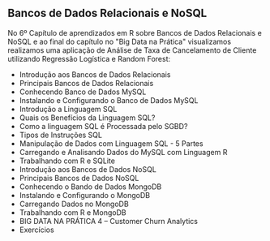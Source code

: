 ## Bancos de Dados Relacionais e NoSQL

No 6º Capítulo de aprendizados em R sobre Bancos de Dados Relacionais e NoSQL e ao final do capítulo no "Big Data na Prática" visualizamos realizamos uma aplicação de Análise de Taxa de Cancelamento de Cliente utilizando Regressão Logística e Random Forest:

<ul>
  <li>Introdução aos Bancos de Dados Relacionais</li>
  <li>Principais Bancos de Dados Relacionais</li>
  <li>Conhecendo Banco de Dados MySQL</li>
  <li>Instalando e Configurando o Banco de Dados MySQL</li>
  <li>Introdução a Linguagem SQL</li>
  <li>Quais os Benefícios da Linguagem SQL?</li>
  <li>Como a linguagem SQL é Processada pelo SGBD?</li>
  <li>Tipos de Instruções SQL</li>
  <li>Manipulação de Dados com Linguagem SQL - 5 Partes </li>
  <li>Carregando e Analisando Dados do MySQL com Linguagem R</li>
  <li>Trabalhando com R e SQLite</li>
  <li>Introdução aos Bancos de Dados NoSQL</li>
  <li>Principais Bancos de Dados NoSQL</li>
  <li>Conhecendo o Bando de Dados MongoDB</li>
  <li>Instalando e Configurando o MongoDB</li>
  <li>Carregando Dados no MongoDB</li>
  <li>Trabalhando com R e MongoDB</li>
  <li>BIG DATA NA PRÁTICA 4 – Customer Churn Analytics</li>
  <li>Exercícios</li>
</ul>

